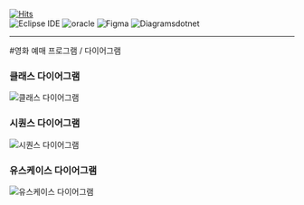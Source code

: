 [![Hits](https://hits.seeyoufarm.com/api/count/incr/badge.svg?url=https%3A%2F%2Fgithub.com%2FDongKyuRyu%2FMovieReservationProgram&count_bg=%23A4C6DE&title_bg=%23274259&icon=&icon_color=%23020715&title=방문&edge_flat=false)](https://hits.seeyoufarm.com)
<br>
![Eclipse IDE](https://img.shields.io/badge/Eclipse%20IDE-2C2255.svg?&style=for-the-badge&logo=Eclipse%20IDE&logoColor=white)
![oracle](https://img.shields.io/badge/oracle-F80000.svg?&style=for-the-badge&logo=oracle&logoColor=white)
![Figma](https://img.shields.io/badge/figma-F24E1E.svg?&style=for-the-badge&logo=Figma&logoColor=white)
![Diagramsdotnet](https://img.shields.io/badge/draw.IO-F08705.svg?&style=for-the-badge&logo=Diagramsdotnet&logoColor=white)
<hr>
#영화 예매 프로그램 / 다이어그램

### 클래스 다이어그램
![클래스 다이어그램](https://github.com/DongKyuRyu/Movie/assets/139706868/47a7cf9a-1a7e-4f69-9c75-840c6d47372c)

### 시퀀스 다이어그램
![시퀀스 다이어그램](https://github.com/DongKyuRyu/Movie/assets/103491329/f7ab1d3c-dc24-48e3-ad27-4b8b42ff3dbd)

### 유스케이스 다이어그램
![유스케이스 다이어그램](https://github.com/DongKyuRyu/Movie/assets/139706868/63161a1a-e391-4f1a-9617-1a6ea5c61899)
